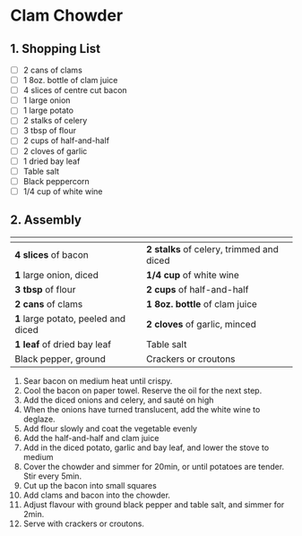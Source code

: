 # Clam Chowder

## 1. Shopping List
- [ ] 2 cans of clams
- [ ] 1 8oz. bottle of clam juice
- [ ] 4 slices of centre cut bacon
- [ ] 1 large onion
- [ ] 1 large potato
- [ ] 2 stalks of celery
- [ ] 3 tbsp of flour
- [ ] 2 cups of half-and-half
- [ ] 2 cloves of garlic
- [ ] 1 dried bay leaf
- [ ] Table salt
- [ ] Black peppercorn
- [ ] 1/4 cup of white wine

## 2. Assembly
|<!-- -->|<!-- -->|
|---|---|
| **4 slices** of bacon | **2 stalks** of celery, trimmed and diced |
| **1** large onion, diced | **1/4 cup** of white wine |
| **3 tbsp** of flour | **2 cups** of half-and-half |
| **2 cans** of clams | **1 8oz. bottle** of clam juice |
| **1** large potato, peeled and diced | **2 cloves** of garlic, minced |
| **1 leaf** of dried bay leaf | Table salt |
| Black pepper, ground | Crackers or croutons |

1. Sear bacon on medium heat until crispy.
2. Cool the bacon on paper towel. Reserve the oil for the next step.
3. Add the diced onions and celery, and sauté on high
4. When the onions have turned translucent, add the white wine to deglaze.
5. Add flour slowly and coat the vegetable evenly
6. Add the half-and-half and clam juice 
7. Add in the diced potato, garlic and bay leaf, and lower the stove to medium
8. Cover the chowder and simmer for 20min, or until potatoes are tender. Stir every 5min.
9. Cut up the bacon into small squares
10. Add clams and bacon into the chowder.
11. Adjust flavour with ground black pepper and table salt, and simmer for 2min.
12. Serve with crackers or croutons.
